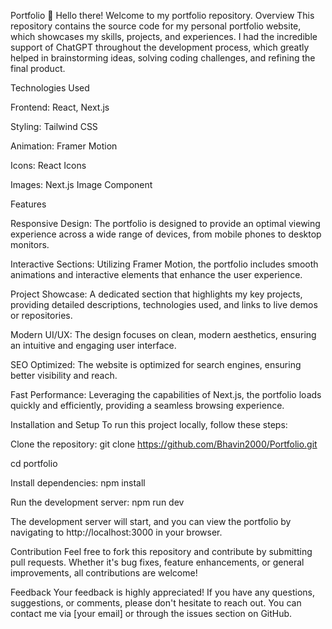 Portfolio 👋
Hello there! Welcome to my portfolio repository.
Overview
This repository contains the source code for my personal portfolio website, which showcases my skills, projects, and experiences. I had the incredible support of ChatGPT throughout the development process, which greatly helped in brainstorming ideas, solving coding challenges, and refining the final product.

Technologies Used

Frontend: React, Next.js

Styling: Tailwind CSS

Animation: Framer Motion

Icons: React Icons

Images: Next.js Image Component




Features

Responsive Design: The portfolio is designed to provide an optimal viewing experience across a wide range of devices, from mobile phones to desktop monitors.

Interactive Sections: Utilizing Framer Motion, the portfolio includes smooth animations and interactive elements that enhance the user experience.

Project Showcase: A dedicated section that highlights my key projects, providing detailed descriptions, technologies used, and links to live demos or repositories.

Modern UI/UX: The design focuses on clean, modern aesthetics, ensuring an intuitive and engaging user interface.

SEO Optimized: The website is optimized for search engines, ensuring better visibility and reach.

Fast Performance: Leveraging the capabilities of Next.js, the portfolio loads quickly and efficiently, providing a seamless browsing experience.



Installation and Setup
To run this project locally, follow these steps:

Clone the repository:
git clone https://github.com/Bhavin2000/Portfolio.git

cd portfolio


Install dependencies:
npm install


Run the development server:
npm run dev

The development server will start, and you can view the portfolio by navigating to http://localhost:3000 in your browser.

Contribution
Feel free to fork this repository and contribute by submitting pull requests. Whether it's bug fixes, feature enhancements, or general improvements, all contributions are welcome!

Feedback
Your feedback is highly appreciated! If you have any questions, suggestions, or comments, please don't hesitate to reach out. You can contact me via [your email] or through the issues section on GitHub.
